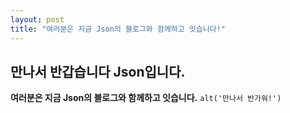 ```yaml
---
layout: post
title: "여러분은 지금 Json의 블로그와 함께하고 잇습니다!"
---
```


## 만나서 반갑습니다 Json입니다.
**여러분은 지금 Json의 블로그와 함께하고 잇습니다.**
`alt('만나서 반가워!')`